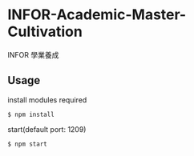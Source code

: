 # INFOR-Academic-Master-Cultivation
INFOR 學業養成

## Usage
install modules required
```
$ npm install
```
start(default port: 1209)
```
$ npm start
```
